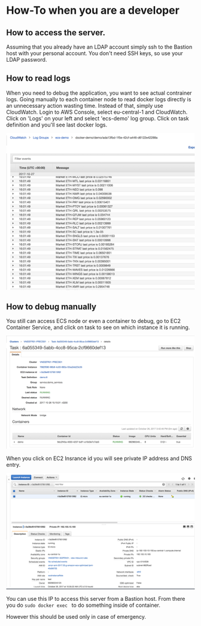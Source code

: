 # How-To when you are a developer

## How to access the server.

Assuming that you already have an LDAP account simply ssh to the Bastion host with your personal account. You don't need SSH keys, so use your LDAP password.

## How to read logs

When you need to debug the application, you want to see actual contrainer logs.
Going manually to each container node to read docker logs directly is an unnecessary action wasting time. Instead of that, simply use CloudWatch.
Login to AWS Console, select eu-central-1 and CloudWatch.
Click on 'Logs' on your left and select 'ecs-demo' log group. Click on task definition and you'll see last docker logs.

![Logs Image](https://raw.githubusercontent.com/ThomasSt0rm/VNI/master/img/ecs_logs.png)

## How to debug manually

You still can access ECS node or even a container to debug, go to EC2 Container Service, and click on task to see on which instance it is running.

![Task Image](https://raw.githubusercontent.com/ThomasSt0rm/VNI/master/img/vni-task-dashboard.png)

When you click on EC2 Insrance id you will see private IP address and DNS entry.

![Node Image](https://raw.githubusercontent.com/ThomasSt0rm/VNI/master/img/vni-ecs-node.png)

You can use this IP to access this server from a Bastion host.
From there you do `sudo docker exec ` to do something inside of container.

However this should be used only in case of emergency.